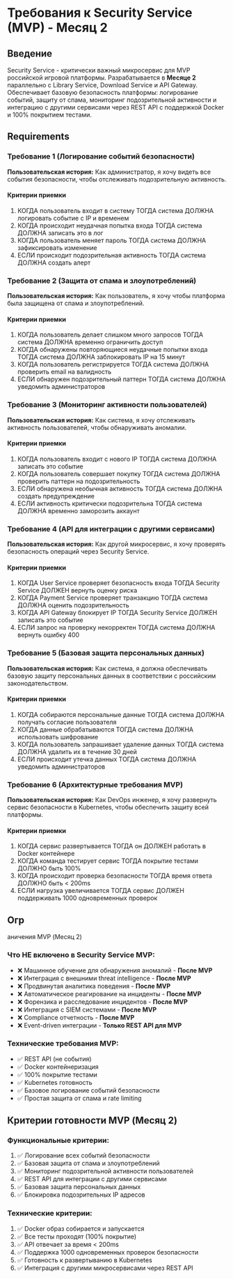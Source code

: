 # Требования к Security Service (MVP) - Месяц 2

## Введение

Security Service - критически важный микросервис для MVP российской игровой платформы. Разрабатывается в **Месяце 2** параллельно с Library Service, Download Service и API Gateway. Обеспечивает базовую безопасность платформы: логирование событий, защиту от спама, мониторинг подозрительной активности и интеграцию с другими сервисами через REST API с поддержкой Docker и 100% покрытием тестами.

## Requirements

### Требование 1 (Логирование событий безопасности)

**Пользовательская история:** Как администратор, я хочу видеть все события безопасности, чтобы отслеживать подозрительную активность.

#### Критерии приемки

1. КОГДА пользователь входит в систему ТОГДА система ДОЛЖНА логировать событие с IP и временем
2. КОГДА происходит неудачная попытка входа ТОГДА система ДОЛЖНА записать это в лог
3. КОГДА пользователь меняет пароль ТОГДА система ДОЛЖНА зафиксировать изменение
4. ЕСЛИ происходит подозрительная активность ТОГДА система ДОЛЖНА создать алерт

### Требование 2 (Защита от спама и злоупотреблений)

**Пользовательская история:** Как пользователь, я хочу чтобы платформа была защищена от спама и злоупотреблений.

#### Критерии приемки

1. КОГДА пользователь делает слишком много запросов ТОГДА система ДОЛЖНА временно ограничить доступ
2. КОГДА обнаружены повторяющиеся неудачные попытки входа ТОГДА система ДОЛЖНА заблокировать IP на 15 минут
3. КОГДА пользователь регистрируется ТОГДА система ДОЛЖНА проверить email на валидность
4. ЕСЛИ обнаружен подозрительный паттерн ТОГДА система ДОЛЖНА уведомить администраторов

### Требование 3 (Мониторинг активности пользователей)

**Пользовательская история:** Как система, я хочу отслеживать активность пользователей, чтобы обнаруживать аномалии.

#### Критерии приемки

1. КОГДА пользователь входит с нового IP ТОГДА система ДОЛЖНА записать это событие
2. КОГДА пользователь совершает покупку ТОГДА система ДОЛЖНА проверить паттерн на подозрительность
3. ЕСЛИ обнаружена необычная активность ТОГДА система ДОЛЖНА создать предупреждение
4. ЕСЛИ активность критически подозрительна ТОГДА система ДОЛЖНА временно заморозить аккаунт

### Требование 4 (API для интеграции с другими сервисами)

**Пользовательская история:** Как другой микросервис, я хочу проверять безопасность операций через Security Service.

#### Критерии приемки

1. КОГДА User Service проверяет безопасность входа ТОГДА Security Service ДОЛЖЕН вернуть оценку риска
2. КОГДА Payment Service проверяет транзакцию ТОГДА система ДОЛЖНА оценить подозрительность
3. КОГДА API Gateway блокирует IP ТОГДА Security Service ДОЛЖЕН записать это событие
4. ЕСЛИ запрос на проверку некорректен ТОГДА система ДОЛЖНА вернуть ошибку 400

### Требование 5 (Базовая защита персональных данных)

**Пользовательская история:** Как система, я должна обеспечивать базовую защиту персональных данных в соответствии с российским законодательством.

#### Критерии приемки

1. КОГДА собираются персональные данные ТОГДА система ДОЛЖНА получать согласие пользователя
2. КОГДА данные обрабатываются ТОГДА система ДОЛЖНА использовать шифрование
3. КОГДА пользователь запрашивает удаление данных ТОГДА система ДОЛЖНА удалить их в течение 30 дней
4. ЕСЛИ происходит утечка данных ТОГДА система ДОЛЖНА уведомить администраторов

### Требование 6 (Архитектурные требования MVP)

**Пользовательская история:** Как DevOps инженер, я хочу развернуть сервис безопасности в Kubernetes, чтобы обеспечить защиту всей платформы.

#### Критерии приемки

1. КОГДА сервис развертывается ТОГДА он ДОЛЖЕН работать в Docker контейнере
2. КОГДА команда тестирует сервис ТОГДА покрытие тестами ДОЛЖНО быть 100%
3. КОГДА происходит проверка безопасности ТОГДА время ответа ДОЛЖНО быть < 200ms
4. ЕСЛИ нагрузка увеличивается ТОГДА сервис ДОЛЖЕН поддерживать 1000 одновременных проверок
## Огр
аничения MVP (Месяц 2)

### Что НЕ включено в Security Service MVP:
- ❌ Машинное обучение для обнаружения аномалий - **После MVP**
- ❌ Интеграция с внешними threat intelligence - **После MVP**
- ❌ Продвинутая аналитика поведения - **После MVP**
- ❌ Автоматическое реагирование на инциденты - **После MVP**
- ❌ Форензика и расследование инцидентов - **После MVP**
- ❌ Интеграция с SIEM системами - **После MVP**
- ❌ Compliance отчетность - **После MVP**
- ❌ Event-driven интеграции - **Только REST API для MVP**

### Технические требования MVP:
- ✅ REST API (не события)
- ✅ Docker контейнеризация
- ✅ 100% покрытие тестами
- ✅ Kubernetes готовность
- ✅ Базовое логирование событий безопасности
- ✅ Простая защита от спама и rate limiting

## Критерии готовности MVP (Месяц 2)

### Функциональные критерии:
1. ✅ Логирование всех событий безопасности
2. ✅ Базовая защита от спама и злоупотреблений
3. ✅ Мониторинг подозрительной активности пользователей
4. ✅ REST API для интеграции с другими сервисами
5. ✅ Базовая защита персональных данных
6. ✅ Блокировка подозрительных IP адресов

### Технические критерии:
1. ✅ Docker образ собирается и запускается
2. ✅ Все тесты проходят (100% покрытие)
3. ✅ API отвечает за время < 200ms
4. ✅ Поддержка 1000 одновременных проверок безопасности
5. ✅ Готовность к развертыванию в Kubernetes
6. ✅ Интеграция с другими микросервисами через REST API